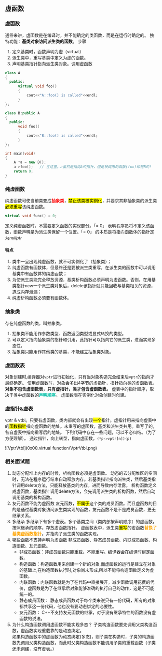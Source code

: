 ## 虚函数
### 虚函数
通俗来讲，虚函数是在编译时，并不能确定的类函数，而是在运行时确定的。
独特功能：**基类对象访问派生类的函数**。
步骤
1. 定义基类时，函数声明为虚（virtual）
2. 派生类中，重写基类中定义为虚的函数。
3. 声明基类指针指向派生类对象。调用虚函数

```c++
class A
{
  public:
      virtual void foo()
      {
          cout<<"A::foo() is called"<<endl;
      }
};

class B:public A
{
  public:
      void foo()
      {
          cout<<"B::foo() is called"<<endl;
      }
};

int main(void)
{
    A *a = new B();
    a->foo();   // 在这里，a虽然是指向A的指针，但是被调用的函数(foo)却是B的!
    return 0;
}
```

### 纯虚函数
纯虚函数可使当前类变成<strong style="color:red;">抽象类</strong>，<mark>禁止该类被实例化</mark>，并要求其非抽象类的派生类<mark>必须重写</mark>该纯虚函数。
```c++
virtual void func() = 0;
```

定义纯虚函数时，不需要定义函数的实现部分。「= 0」 表明程序员将不定义该函数，函数声明是为派生类保留一个位置。「= 0」 的本质是将指向函数体的指针定为$nullptr$
#### 特点
1. 类中一旦出现纯虚函数，就不可实例化了（抽象类）；
2. 纯虚函数有函数体，但最终还是要被派生类重写，在派生类的函数中可以调用基类中有函数体的纯虚函数；
3. 为使派生类能完全释放资源，基类析构函数必须声明为虚函数。否则，在用基类指针new一个派生类对象后，delete该指针就只能回收与基类相关的资源，造成内存泄漏；
4. 纯虚析构函数必须要有函数体。
### 抽象类
存在纯虚函数的类，叫抽象类。
1. 抽象类不能用作参数类型、函数返回类型或显式转换的类型。
2. 可以定义指向抽象类的指针和引用，此指针可以指向它的派生类，进而实现多态性。
3. 抽象类只能用作其他类的基类，不能建立抽象类对象。

### 虚函数表
对象创建时,编译器对`vptr`进行初始化，只有当对象构造完全结束后`vptr`的指向才最终确定。
使用虚函数时，对象会多出4字节的虚指针，指针指向类的虚函数表。**对象不包含虚函数表，只有虚指针，类才包含虚函数表。**
虚表中的指针顺序，取决于类中虚函数的<strong style="color:rgb(0, 191, 166);">声明顺序</strong>。
虚函数表在实例化对象创建时创建。

### 虚指针&虚表

vptr & vtbl。只要有虚函数，类内部就会有出现<mark>一个</mark>指针。虚指针用来指向虚表中的<mark>函数指针</mark>指向虚函数的地址。未重写的虚函数，基类和派生类共用。重写了的，各自虚表中指向重写后的地址。
下列代码中存在一些问题，可以不必纠结。（为了方便理解）。
通过指针，向上转型，指向虚函数。`(*p->vptr[n])(p)`

![VptrVtbl](0x00_virtual function/VptrVtbl.png)

### 相关面试题
1. 动态分配堆上内存的时候，析构函数必须是虚函数。
动态的去分配堆区的空间时，无法在程序运行结束自动释放内存。若基类指针指向派生类，然后基类指针调用delete方法，只能释放基类的内存，进而导致内存泄露。
析构函数定义成虚函数，基类指针调用delete方法，会先调用派生类的析构函数，然后自动调用基类的析构函数。
2. 友元函数不能为虚函数
友元函数，<mark>不属于</mark>这个类的成员函数。而且虚函数的目的是通过基类对象访问派生类实现的函数，友元函数不是不是成员函数，更无继承关系。
3. 多继承
多继承下有多个虚表。多个基类之间（类内部按声明顺序）的虚函数，按照继承的顺序，存放虚函数指针。
虚函数表中，派生类<mark>重写</mark>的虚函数<strong style="color:orange;">替换了基类虚函数指针</strong>，并指向了派生类的函数实现。
4. 哪些函数不支持声明为虚函数
   非成员函数、静态成员函数、内联成员函数、构造函数、友元函数。
    * 非成员函数：非成员函数只能重载，不能重写。编译器会在编译时绑定函数。
    * 构造函数：构造函数用来创建一个新的对象,而虚函数的运行是建立在对象的基础上,在构造函数执行时,对象尚未形成,所以不能将构造函数定义为虚函数。
    * 内联函数：内联函数就是为了在代码中直接展开，减少函数调用花费的代价，虚函数是为了在继承后对象能够准确的执行自己的动作，这是不可能统一的。
    * 静态成员函数： 静态成员函数对于每个类来说只有一份代码，所有的对象都共享这一份代码，他也没有要动态绑定的必要性。
    * 友元函数： C++不支持友元函数的继承，对于没有继承特性的函数没有虚函数的说法。
5. 为什么构造函数调用虚函数不能实现多态？
子类构造函数要先调用父类构造函数，虚函数实现重载靠的是动态绑定。<br>如果构造函数中的虚函数为动态绑定(多态)，则子类在构造时，子类的构造函数先调用父类构造函数，而此时父类构造函数不能调用子类的重载函数（子类还未创建，没有虚表。）